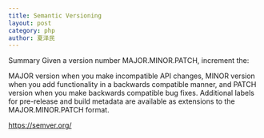 ```yaml
---
title: Semantic Versioning 
layout: post
category: php
author: 夏泽民
---
```

Summary
Given a version number MAJOR.MINOR.PATCH, increment the:

MAJOR version when you make incompatible API changes,
MINOR version when you add functionality in a backwards compatible manner, and
PATCH version when you make backwards compatible bug fixes.
Additional labels for pre-release and build metadata are available as extensions to the MAJOR.MINOR.PATCH format.
<!-- more -->
https://semver.org/